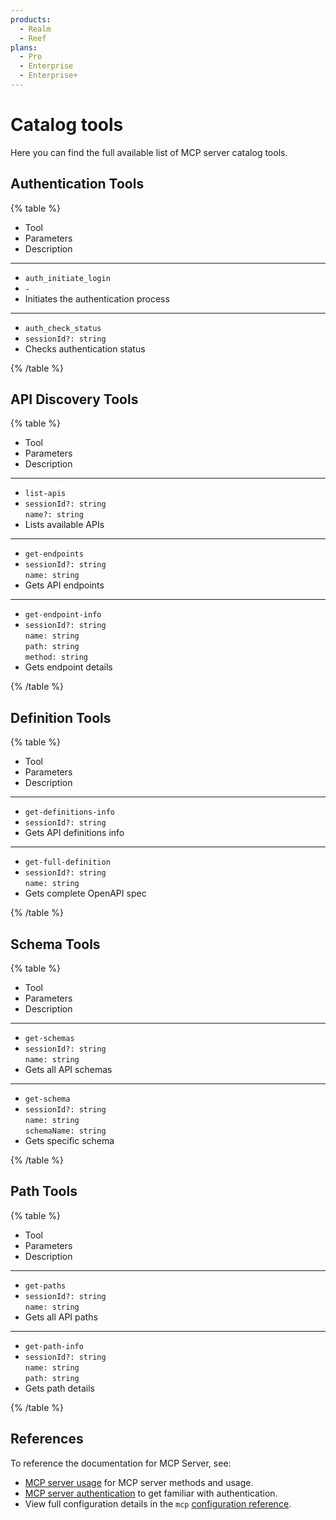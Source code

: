 ```yaml
---
products:
  - Realm
  - Reef
plans:
  - Pro
  - Enterprise
  - Enterprise+
---
```


# Catalog tools

Here you can find the full available list of MCP server catalog tools.

## Authentication Tools

{% table %}

- Tool
- Parameters
- Description

---

- `auth_initiate_login`
- `-`
- Initiates the authentication process

---

- `auth_check_status`
- `sessionId?: string`
- Checks authentication status

{% /table %}

## API Discovery Tools

{% table %}

- Tool
- Parameters
- Description

---

- `list-apis`
- `sessionId?: string`<br>`name?: string`
- Lists available APIs

---

- `get-endpoints`
- `sessionId?: string`<br>`name: string`
- Gets API endpoints

---

- `get-endpoint-info`
- `sessionId?: string`<br>`name: string`<br>`path: string`<br>`method: string`
- Gets endpoint details

{% /table %}

## Definition Tools

{% table %}

- Tool
- Parameters
- Description

---

- `get-definitions-info`
- `sessionId?: string`
- Gets API definitions info

---

- `get-full-definition`
- `sessionId?: string`<br>`name: string`
- Gets complete OpenAPI spec

{% /table %}

## Schema Tools

{% table %}

- Tool
- Parameters
- Description

---

- `get-schemas`
- `sessionId?: string`<br>`name: string`
- Gets all API schemas

---

- `get-schema`
- `sessionId?: string`<br>`name: string`<br>`schemaName: string`
- Gets specific schema

{% /table %}

## Path Tools

{% table %}

- Tool
- Parameters
- Description

---

- `get-paths`
- `sessionId?: string`<br>`name: string`
- Gets all API paths

---

- `get-path-info`
- `sessionId?: string`<br>`name: string`<br>`path: string`
- Gets path details

{% /table %}

## References

To reference the documentation for MCP Server, see:
- [MCP server usage](./mcp-server-usage.md) for MCP server methods and usage.
- [MCP server authentication](./mcp-server-authentication.md) to get familiar with authentication.
- View full configuration details in the `mcp` [configuration reference](../../config/mcp.md).